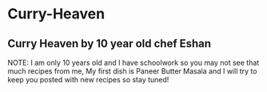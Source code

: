 # Curry-Heaven
## Curry Heaven by 10 year old chef Eshan
NOTE: I am only 10 years old and I have schoolwork so you may not see that much recipes from me, My first dish is Paneer Butter Masala and I will try to keep
you posted with new recipes so stay tuned!
